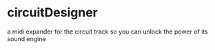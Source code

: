 # circuitDesigner
a midi expander for the circuit track so you can unlock the power of its sound engine
